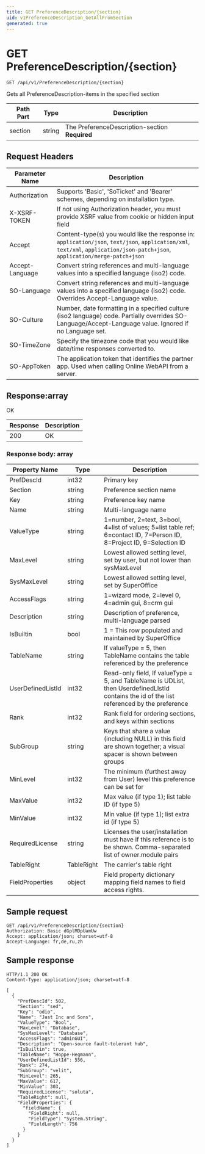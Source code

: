 ```yaml
---
title: GET PreferenceDescription/{section}
uid: v1PreferenceDescription_GetAllFromSection
generated: true
---
```


# GET PreferenceDescription/{section}

```http
GET /api/v1/PreferenceDescription/{section}
```

Gets all PreferenceDescription-items in the specified section






| Path Part | Type | Description |
|-----------|------|-------------|
| section | string | The PreferenceDescription-section **Required** |



## Request Headers

| Parameter Name | Description |
|----------------|-------------|
| Authorization  | Supports 'Basic', 'SoTicket' and 'Bearer' schemes, depending on installation type. |
| X-XSRF-TOKEN   | If not using Authorization header, you must provide XSRF value from cookie or hidden input field |
| Accept         | Content-type(s) you would like the response in: `application/json`, `text/json`, `application/xml`, `text/xml`, `application/json-patch+json`, `application/merge-patch+json` |
| Accept-Language | Convert string references and multi-language values into a specified language (iso2) code. |
| SO-Language | Convert string references and multi-language values into a specified language (iso2) code. Overrides Accept-Language value. |
| SO-Culture | Number, date formatting in a specified culture (iso2 language) code. Partially overrides SO-Language/Accept-Language value. Ignored if no Language set. |
| SO-TimeZone | Specify the timezone code that you would like date/time responses converted to. |
| SO-AppToken | The application token that identifies the partner app. Used when calling Online WebAPI from a server. |


## Response:array

OK

| Response | Description |
|----------------|-------------|
| 200 | OK |

### Response body: array

| Property Name | Type |  Description |
|----------------|------|--------------|
| PrefDescId | int32 | Primary key |
| Section | string | Preference section name |
| Key | string | Preference key name |
| Name | string | Multi-language name |
| ValueType | string | 1=number, 2=text, 3=bool, 4=list of values; 5=list table ref; 6=contact ID, 7=Person ID, 8=Project ID, 9=Selection ID |
| MaxLevel | string | Lowest allowed setting level, set by user, but not lower than sysMaxLevel |
| SysMaxLevel | string | Lowest allowed setting level, set by SuperOffice |
| AccessFlags | string | 1=wizard mode, 2=level 0, 4=admin gui, 8=crm gui |
| Description | string | Description of preference, multi-language parsed |
| IsBuiltin | bool | 1 = This row populated and maintained by SuperOffice |
| TableName | string | If valueType = 5, then TableName contains the table referenced by the preference |
| UserDefinedListId | int32 | Read-only field, If valueType = 5, and TableName is UDList, then UserdefinedLIstId contains the id of the list referenced by the preference |
| Rank | int32 | Rank field for ordering sections, and keys within sections |
| SubGroup | string | Keys that share a value (including NULL) in this field are shown together; a visual spacer is shown between groups |
| MinLevel | int32 | The minimum (furthest away from User) level this preference can be set for |
| MaxValue | int32 | Max value (if type 1); list table ID (if type 5) |
| MinValue | int32 | Min value (if type 1); list extra id (if type 5) |
| RequiredLicense | string | Licenses the user/installation must have if this reference is to be shown. Comma-separated list of owner.module pairs |
| TableRight | TableRight | The carrier's table right |
| FieldProperties | object | Field property dictionary mapping field names to field access rights. |

## Sample request

```http!
GET /api/v1/PreferenceDescription/{section}
Authorization: Basic dGplMDpUamUw
Accept: application/json; charset=utf-8
Accept-Language: fr,de,ru,zh
```

## Sample response

```http_
HTTP/1.1 200 OK
Content-Type: application/json; charset=utf-8

[
  {
    "PrefDescId": 502,
    "Section": "sed",
    "Key": "odio",
    "Name": "Jast Inc and Sons",
    "ValueType": "Bool",
    "MaxLevel": "Database",
    "SysMaxLevel": "Database",
    "AccessFlags": "adminGUI",
    "Description": "Open-source fault-tolerant hub",
    "IsBuiltin": true,
    "TableName": "Hoppe-Hegmann",
    "UserDefinedListId": 556,
    "Rank": 274,
    "SubGroup": "velit",
    "MinLevel": 265,
    "MaxValue": 617,
    "MinValue": 303,
    "RequiredLicense": "soluta",
    "TableRight": null,
    "FieldProperties": {
      "fieldName": {
        "FieldRight": null,
        "FieldType": "System.String",
        "FieldLength": 756
      }
    }
  }
]
```